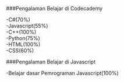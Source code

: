 ###Pengalaman Belajar di Codecademy<br>

-C#(70%)<br>
-Javascript(55%)<br>
-C++(100%)<br>
-Python(75%)<br>
-HTML(100%)<br>
-CSS(60%)<br>

###Pengalaman Belajar di Javascript<br>

-Belajar dasar Pemrograman Javascript(100%)<br>
